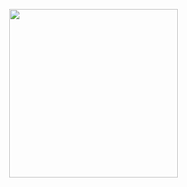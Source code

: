 <p align = "center" >
  <img src = "https://github.com/rrreyabd/rrreyabd/assets/114419864/07669db6-9bf8-4393-bad8-45e2bd4fdce7" width="300" height="auto"/>
</p>
